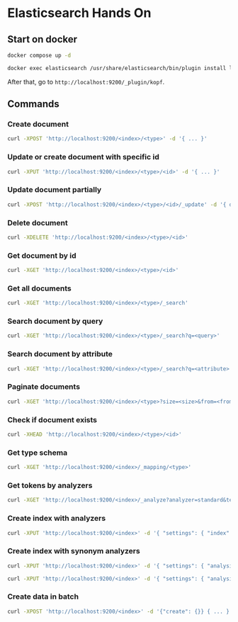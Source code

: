 # Elasticsearch Hands On

## Start on docker

```bash
docker compose up -d
```

```bash
docker exec elasticsearch /usr/share/elasticsearch/bin/plugin install lmenezes/elasticsearch-kopf/2.1.2
```

After that, go to `http://localhost:9200/_plugin/kopf`.

## Commands

### Create document

```bash
curl -XPOST 'http://localhost:9200/<index>/<type>' -d '{ ... }'
```

### Update or create document with specific id

```bash
curl -XPUT 'http://localhost:9200/<index>/<type>/<id>' -d '{ ... }'
```

### Update document partially

```bash
curl -XPOST 'http://localhost:9200/<index>/<type>/<id>/_update' -d '{ doc: { ... } }'
```

### Delete document

```bash
curl -XDELETE 'http://localhost:9200/<index>/<type>/<id>'
```

### Get document by id

```bash
curl -XGET 'http://localhost:9200/<index>/<type>/<id>'
```

### Get all documents

```bash
curl -XGET 'http://localhost:9200/<index>/<type>/_search'
```

### Search document by query

```bash
curl -XGET 'http://localhost:9200/<index>/<type>/_search?q=<query>'
```

### Search document by attribute

```bash
curl -XGET 'http://localhost:9200/<index>/<type>/_search?q=<attribute>:<query>'
```

### Paginate documents

```bash
curl -XGET 'http://localhost:9200/<index>/<type>?size=<size>&from=<from>'
```

### Check if document exists

```bash
curl -XHEAD 'http://localhost:9200/<index>/<type>/<id>'
```

### Get type schema

```bash
curl -XGET 'http://localhost:9200/<index>/_mapping/<type>'
```

### Get tokens by analyzers

```bash
curl -XGET 'http://localhost:9200/<index>/_analyze?analyzer=standard&text=Eu+nasci+a+10+mil+(sim,+10+mil)+anos+atrás'
```

### Create index with analyzers

```bash
curl -XPUT 'http://localhost:9200/<index>' -d '{ "settings": { "index": { "number_of_shards": 3, "number_of_replicas": 0 } }, "mappings": { "<type>": { "_all": { "type": "string", "index": "analyzed", "analyzer": "portuguese" }, "properties": { "<attribute>": { "type": "string", "index": "analyzed", "analyzer": "portuguese", "search_analyzer": "portuguese" } } } }'
```

### Create index with synonym analyzers

```bash
curl -XPUT 'http://localhost:9200/<index>' -d '{ "settings": { "analysis": { "filter": { "synonym_filter": { "type": "synonym", "synonyms": [ "term_1,term_2,term_3" ] } }, "analyzer": { "sinonimos": { "tokenizer": "standard", "filter": [ "lowercase", "synonym_filter" ] } } } } }'
```

```bash
curl -XPUT 'http://localhost:9200/<index>' -d '{ "settings": { "analysis": { "filter": { "synonym_filter": { "type": "synonym", "synonyms": [ "term_1 => term_2,term_3" ] } }, "analyzer": { "sinonimos": { "tokenizer": "standard", "filter": [ "lowercase", "synonym_filter" ] } } } } }'
```

### Create data in batch

```bash
curl -XPOST 'http://localhost:9200/<index>' -d '{"create": {}} { ... } {"create": {}} { ... }'
```
